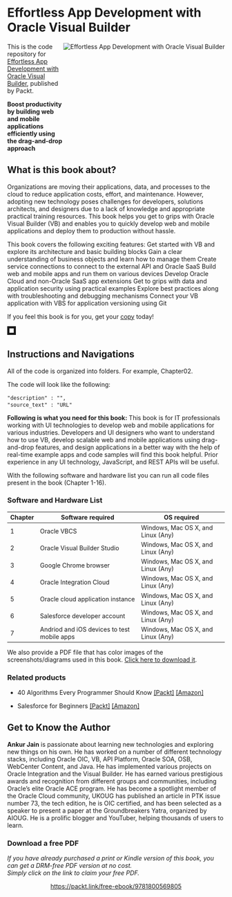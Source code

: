 # Effortless App Development with Oracle Visual Builder

<a href="https://www.packtpub.com/programming/effortless-app-development-with-oracle-visual-builder-cloud-service?utm_source=github&utm_medium=repository&utm_campaign=9781800569805"><img src="https://static.packt-cdn.com/products/9781800569805/cover/smaller" alt="Effortless App Development with Oracle Visual Builder" height="256px" align="right"></a>

This is the code repository for [Effortless App Development with Oracle Visual Builder](https://www.packtpub.com/programming/effortless-app-development-with-oracle-visual-builder-cloud-service?utm_source=github&utm_medium=repository&utm_campaign=9781800569805), published by Packt.

**Boost productivity by building web and mobile applications efficiently using the drag-and-drop approach**

## What is this book about?
Organizations are moving their applications, data, and processes to the cloud to reduce application costs, effort, and maintenance. However, adopting new technology poses challenges for developers, solutions architects, and designers due to a lack of knowledge and appropriate practical training resources. This book helps you get to grips with Oracle Visual Builder (VB) and enables you to quickly develop web and mobile applications and deploy them to production without hassle. 

This book covers the following exciting features:
Get started with VB and explore its architecture and basic building blocks
Gain a clear understanding of business objects and learn how to manage them
Create service connections to connect to the external API and Oracle SaaS
Build web and mobile apps and run them on various devices
Develop Oracle Cloud and non-Oracle SaaS app extensions
Get to grips with data and application security using practical examples
Explore best practices along with troubleshooting and debugging mechanisms
Connect your VB application with VBS for application versioning using Git

If you feel this book is for you, get your [copy](https://www.amazon.com/dp/1800569807) today!

<a href="https://www.packtpub.com/?utm_source=github&utm_medium=banner&utm_campaign=GitHubBanner"><img src="https://raw.githubusercontent.com/PacktPublishing/GitHub/master/GitHub.png" 
alt="https://www.packtpub.com/" border="5" /></a>

## Instructions and Navigations
All of the code is organized into folders. For example, Chapter02.

The code will look like the following:
```
"description" : "",
"source_text" : "URL"
```

**Following is what you need for this book:**
This book is for IT professionals working with UI technologies to develop web and mobile applications for various industries. Developers and UI designers who want to understand how to use VB, develop scalable web and mobile applications using drag-and-drop features, and design applications in a better way with the help of real-time example apps and code samples will find this book helpful. Prior experience in any UI technology, JavaScript, and REST APIs will be useful.

With the following software and hardware list you can run all code files present in the book (Chapter 1-16).
### Software and Hardware List
| Chapter | Software required | OS required |
| -------- | ------------------------------------ | ----------------------------------- |
| 1 | Oracle VBCS | Windows, Mac OS X, and Linux (Any) |
| 2 | Oracle Visual Builder Studio | Windows, Mac OS X, and Linux (Any) |
| 3 | Google Chrome browser | Windows, Mac OS X, and Linux (Any) |
| 4 | Oracle Integration Cloud | Windows, Mac OS X, and Linux (Any) |
| 5 | Oracle cloud application instance | Windows, Mac OS X, and Linux (Any) |
| 6 | Salesforce developer account | Windows, Mac OS X, and Linux (Any) |
| 7 | Andriod and iOS devices to test mobile apps | Windows, Mac OS X, and Linux (Any) |


We also provide a PDF file that has color images of the screenshots/diagrams used in this book. [Click here to download it](https://static.packt-cdn.com/downloads/9781800569805_ColorImages.pdf).

### Related products
* 40 Algorithms Every Programmer Should Know [[Packt]](https://www.packtpub.com/product/40-algorithms-every-programmer-should-know/9781789801217?utm_source=github&utm_medium=repository&utm_campaign=9781789801217) [[Amazon]](https://www.amazon.com/dp/1789801214)

* Salesforce for Beginners [[Packt]](https://www.packtpub.com/product/salesforce-for-beginners/9781838986094?utm_source=github&utm_medium=repository&utm_campaign=9781838986094) [[Amazon]](https://www.amazon.com/dp/B085G2G8PT)

## Get to Know the Author
**Ankur Jain** is passionate about learning new technologies and exploring new things on his own. He has worked on a number of different technology stacks, including Oracle OIC, VB, API Platform, Oracle SOA, OSB, WebCenter Content, and Java. He has implemented various projects on Oracle Integration and the Visual Builder.
He has earned various prestigious awards and recognition from different groups and communities, including Oracle’s elite Oracle ACE program. He has become a spotlight member of the Oracle Cloud community, UKOUG has published an article in PTK issue number 73, the tech edition, he is OIC certified, and has been selected as a speaker to present a paper at the Groundbreakers Yatra, organized by AIOUG.
He is a prolific blogger and YouTuber, helping thousands of users to learn.

### Download a free PDF

 <i>If you have already purchased a print or Kindle version of this book, you can get a DRM-free PDF version at no cost.<br>Simply click on the link to claim your free PDF.</i>
<p align="center"> <a href="https://packt.link/free-ebook/9781800569805">https://packt.link/free-ebook/9781800569805 </a> </p>